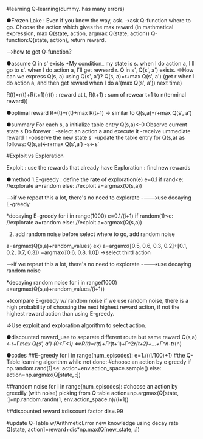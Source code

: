 #learning Q-learning(dummy. has many errors)

●Frozen Lake : Even if you know the way, ask.
->ask Q-function where to go. Choose the action which gives the max reward.(in mathmatical expression, max Q(state, action, argmax Q(state, action))
Q-function:Q(state, action), return reward.

-->how to get Q-function?

●assume Q in s' exists
*My condition_ my state is s.
when I do action a, I'll go to s'.
when I do action a, I'll get reweard r.
Q in s', Q(s', a') exists.
->How can we express Q(s, a) using Q(s', a')?
Q(s, a)=r+max Q(s', a') (get r when I do action a, and then get reward when I do a'(max Q(s', a')) next time)

R(t)=r(t)+R(t+1)(r(t) : reward at t, R(t+1) : sum of rewear t+1 to n(terminal reward))

●optimal reward
R*(t)=r(t)+max R(t+1)
-> similar to Q(s,a)=r+max Q(s', a')

●summary
For each s, a initialize table entry Q(s,a)<-0
Observe current state s
Do forever : 
-select an action a and execute it
-receive ummediate reward r
-observe the new state s'
-update the table entry for Q(s,a) as follows:
   Q(s,a)<-r+max Q(s',a')
-s<-s'

#Exploit vs Exploration

Exploit : use the rewards that already have
Exploration : find new rewards

●method
1.E-greedy : define the rate of exploration(e)
e=0.1
if rand<e: //explorate
   a=random
else: //exploit
   a=argmax(Q(s,a))

-->if we repeat this a lot, there's no need to explorate
---->use decaying E-greedy

*decaying E-greedy
for i in range(1000)
   e=0.1/(i+1)
   if random(1)<e: //explorate
      a=random
   else: //exploit
      a=argmax(Q(s,a))

2. add random noise
before select where to go, add random noise

a=argmax(Q(s,a)+random_values)
ex)
a=argamx([0.5, 0.6, 0.3, 0.2]+[0.1, 0.2, 0.7, 0.3])
 =argmax([0.6, 0.8, 1.0])
->select third action

-->if we repeat this a lot, there's no need to explorate
---->use decaying random noise

*decaying random noise
for i in range(1000)
   a=argmax(Q(s,a)+random_values/(i+1))

+)compare E-greedy w/ random noise
if we use random noise, there is a high probability of choosing the next highest reward action, if not the highest reward action than using E-greedy.


=>Use exploit and exploration algorithm to select action.

●discounted reward_use to separate different route but same reward
Q(s,a)<-r+Γ*max Q(s', a') (0<Γ<1)
<=>R(t)=r(t)+Γ*r(t+1)+Γ^2*r(t+2)+...+Γ^n-t*r(n)

●codes
##E-greedy
for i in range(num_episodes):
    e=1./((i/100)+1)
    #the Q-Table learning algorithm
    while not done:
        #choose an action by e greedy
        if np.random.rand(1)<e:
            action=env.action_space.sample()
        else:
            action=np.argmax(Q[state, :])

##random noise
for i in range(num_episodes):
    #choose an action by greedily (with noise) picking from Q table
    action=np.argmax(Q[state, :]+np.random.randn(1, env.action_space.n)/(i+1))

##discounted reward
#discount factor
dis=.99

#update Q-Table w/ArithmeticError new knowledge using decay rate
Q[state, action]=reward+dis*np.max(Q[new_state, :])
